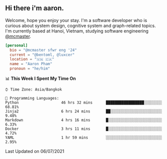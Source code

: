 <h2><b>Hi there i'm aaron. </b></h2>

Welcome, hope you enjoy your stay. I'm a software developer who is curious about system design, cognitive system and graph-related topics. I'm currently based at Hanoi, Vietnam, studying software engineering [@mcmaster](https://www.mcmaster.ca/).

```toml
[personal]
  bio = "@mcmaster sfwr eng '24"
  current = "@bentoml, @luxcer"
  location = "🇻🇳 🇨🇦"
  name = "Aaron Pham"
  pronoun = "he/him"
```
<!--<img src="https://github-readme-stats.vercel.app/api?username=aarnphm&show_icons=true&count_private=true&theme=dark" height="170"/>-->
<!--<img src="https://github-readme-stats.vercel.app/api/top-langs/?username=aarnphm&layout=compact&hide=css&theme=dark" height="170" />-->

<!--START_SECTION:waka-->
📊 **This Week I Spent My Time On** 

```text
⌚︎ Time Zone: Asia/Bangkok

💬 Programming Languages: 
Python                   46 hrs 32 mins      █████████████████░░░░░░░░   68.81% 
Jinja2                   6 hrs 24 mins       ██░░░░░░░░░░░░░░░░░░░░░░░   9.48% 
Markdown                 4 hrs 16 mins       █░░░░░░░░░░░░░░░░░░░░░░░░   6.33% 
Docker                   3 hrs 11 mins       █░░░░░░░░░░░░░░░░░░░░░░░░   4.72% 
YAML                     1 hr 59 mins        ░░░░░░░░░░░░░░░░░░░░░░░░░   2.95%

```


 Last Updated on 06/07/2021
<!--END_SECTION:waka-->
